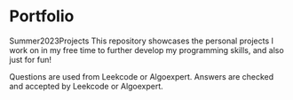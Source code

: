 # Portfolio
Summer2023Projects
This repository showcases the personal projects I work on in my free time to further develop my programming skills, and also just for fun! 

Questions are used from Leekcode or Algoexpert. 
Answers are checked and accepted by Leekcode or Algoexpert.
